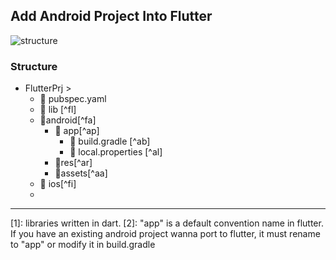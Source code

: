 
## Add Android Project Into Flutter
![structure](https://gordianknot1981.github.io/nxp_note/flutter/flutter_android_structure.png )

### Structure
- FlutterPrj >
	- 📰 pubspec.yaml 
	- 📁 lib [^fl]
	-  📁android[^fa]
		- 📁 app[^ap]
			- 📰 build.gradle [^ab]
			- 📰 local.properties [^al]
		- 📁res[^ar]
		- 📁assets[^aa]
	-  📁 ios[^fi]
	-  
-------------------------------------
[1]:  libraries written in dart.
[2]: "app" is a default convention name in flutter. If you have an existing android project wanna port to flutter, it must rename to "app" or modify it in build.gradle


<!--stackedit_data:
eyJoaXN0b3J5IjpbLTE5MTIxMDgwMTQsODAxMjQzMjQ2LC0zNj
Q2ODAzMjEsLTE5MzY0NzkyNTUsLTE3NzQ2OTY4ODJdfQ==
-->
